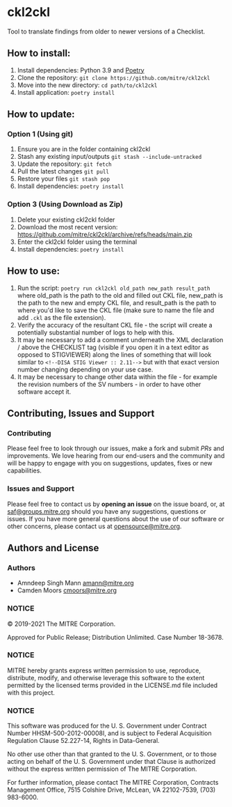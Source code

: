 # ckl2ckl
Tool to translate findings from older to newer versions of a Checklist.

## How to install:
1. Install dependencies: Python 3.9 and [Poetry](https://python-poetry.org/)
2. Clone the repository: `git clone https://github.com/mitre/ckl2ckl`
3. Move into the new directory: `cd path/to/ckl2ckl`
4. Install application: `poetry install`

## How to update:

### Option 1 (Using git)
1. Ensure you are in the folder containing ckl2ckl
2. Stash any existing input/outputs `git stash --include-untracked`
3. Update the repository: `git fetch`
4. Pull the latest changes `git pull`
5. Restore your files `git stash pop`
6. Install dependencies: `poetry install`

### Option 3 (Using Download as Zip)
1. Delete your existing ckl2ckl folder
2. Download the most recent version: https://github.com/mitre/ckl2ckl/archive/refs/heads/main.zip
3. Enter the ckl2ckl folder using the terminal
4. Install dependencies: `poetry install`

## How to use:
1. Run the script: `poetry run ckl2ckl old_path new_path result_path` where old_path is the path to the old and filled out CKL file, new_path is the path to the new and empty CKL file, and result_path is the path to where you'd like to save the CKL file (make sure to name the file and add `.ckl` as the file extension).
2. Verify the accuracy of the resultant CKL file - the script will create a potentially substantial number of logs to help with this.
3. It may be necessary to add a comment underneath the XML declaration / above the CHECKLIST tag (visible if you open it in a text editor as opposed to STIGVIEWER) along the lines of something that will look similar to `<!--DISA STIG Viewer :: 2.11-->` but with that exact version number changing depending on your use case.
4. It may be necessary to change other data within the file - for example the revision numbers of the SV numbers - in order to have other software accept it.

## Contributing, Issues and Support

### Contributing

Please feel free to look through our issues, make a fork and submit _PRs_ and improvements. We love hearing from our end-users and the community and will be happy to engage with you on suggestions, updates, fixes or new capabilities.

### Issues and Support

Please feel free to contact us by **opening an issue** on the issue board, or, at [saf@groups.mitre.org](mailto:saf@groups.mitre.org) should you have any suggestions, questions or issues. If you have more general questions about the use of our software or other concerns, please contact us at [opensource@mitre.org](mailto:opensource@mitre.org).

## Authors and License

### Authors
- Amndeep Singh Mann [amann@mitre.org](mailto:amann@mitre.org)
- Camden Moors [cmoors@mitre.org](mailto:cmoors@mitre.org)

### NOTICE

© 2019-2021 The MITRE Corporation.

Approved for Public Release; Distribution Unlimited. Case Number 18-3678.

### NOTICE

MITRE hereby grants express written permission to use, reproduce, distribute, modify, and otherwise leverage this software to the extent permitted by the licensed terms provided in the LICENSE.md file included with this project.

### NOTICE

This software was produced for the U. S. Government under Contract Number HHSM-500-2012-00008I, and is subject to Federal Acquisition Regulation Clause 52.227-14, Rights in Data-General.

No other use other than that granted to the U. S. Government, or to those acting on behalf of the U. S. Government under that Clause is authorized without the express written permission of The MITRE Corporation.

For further information, please contact The MITRE Corporation, Contracts Management Office, 7515 Colshire Drive, McLean, VA 22102-7539, (703) 983-6000.
